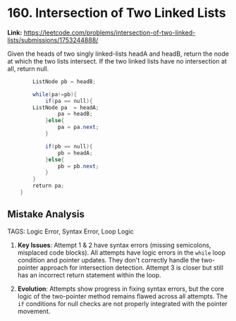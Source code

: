 # 160. Intersection of Two Linked Lists

**Link:** https://leetcode.com/problems/intersection-of-two-linked-lists/submissions/1753244888/

Given the heads of two singly linked-lists headA and headB, return the node at which the two lists intersect. If the two linked lists have no intersection at all, return null.

```java
        ListNode pb = headB;

        while(pa!=pb){
            if(pa == null){
        ListNode pa  = headA;
                pa = headB;
            }else{
                pa = pa.next;
            }

            if(pb == null){
                pb = headA;
            }else{
                pb = pb.next;
            }
        }
        return pa;
    }
```

## Mistake Analysis

TAGS: Logic Error, Syntax Error, Loop Logic

1. **Key Issues**: Attempt 1 & 2 have syntax errors (missing semicolons, misplaced code blocks). All attempts have logic errors in the `while` loop condition and pointer updates.  They don't correctly handle the two-pointer approach for intersection detection. Attempt 3 is closer but still has an incorrect return statement within the loop.

2. **Evolution**: Attempts show progress in fixing syntax errors, but the core logic of the two-pointer method remains flawed across all attempts.  The `if` conditions for null checks are not properly integrated with the pointer movement.

